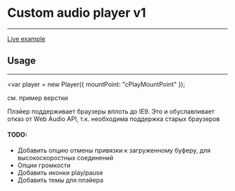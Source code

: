 #  Custom audio player v1
-------------------------

[Live example](http://victorpunko.ru/development/audio_control)

## Usage
--------
<var player = new Player({
    mountPoint: "cPlayMountPoint"
    });
>


см. пример верстки

Плэйер поддерживает браузеры вплоть до IE9. Это и обуславливает отказ от Web Audio API, т.к. необходима поддержка старых браузеров

#### TODO: 
- Добавить опцию отмены привязки к загруженному буферу, для высокоскоростных соединений
- Опции громкости
- Добавить иконки play/pause
- Добавить темы для плэйера

